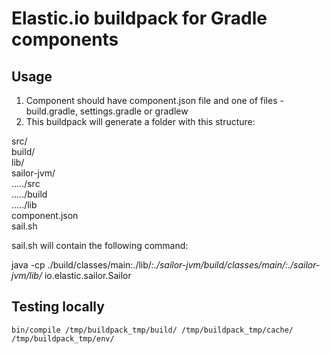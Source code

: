 Elastic.io buildpack for Gradle components
=========================

## Usage

1. Component should have component.json file and one of files - build.gradle, settings.gradle or gradlew
2. This buildpack will generate a folder with this structure: 

src/  
build/  
lib/  
sailor-jvm/    
...../src   
...../build         
...../lib    
component.json  
sail.sh  
  
sail.sh will contain the following command:  

java -cp ./build/classes/main:./lib/*:./sailor-jvm/build/classes/main/:./sailor-jvm/lib/* io.elastic.sailor.Sailor

## Testing locally

``
bin/compile /tmp/buildpack_tmp/build/ /tmp/buildpack_tmp/cache/ /tmp/buildpack_tmp/env/
``
